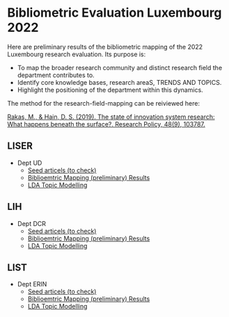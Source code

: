 #  Bibliometric Evaluation Luxembourg 2022

Here are preliminary results of the bibliometric mapping of the 2022 Luxembourg research evaluation. Its purpose is:

* To map the broader research community and distinct research field the department contributes to.
* Identify core knowledge bases, research areaS, TRENDS AND TOPICS.
* Highlight the positioning of the department within this dynamics.

The method for the research-field-mapping can be reiviewed here:

[Rakas, M., & Hain, D. S. (2019). The state of innovation system research: What happens beneath the surface?. Research Policy, 48(9), 103787.](https://doi.org/10.1016/j.respol.2019.04.011)

## LISER

* Dept UD
   * [Seed articels (to check)](https://github.com/daniel-hain/biblio_lux_2022/blob/master/output/seed/scopus_liser_ud_seed.csv)
   * [Biblioemtric Mapping (preliminary) Results](https://daniel-hain.github.io/biblio_lux_2022/output/field_mapping/field_mapping_liser_ud.nb.html)
   * [LDA Topic Modelling](https://daniel-hain.github.io/biblio_lux_2022/output/topic_modelling/LDAviz_liser_ud.rds/index.html#topic=0&lambda=0.4)

## LIH

* Dept DCR
   * [Seed articels (to check)](https://github.com/daniel-hain/biblio_lux_2022/blob/master/output/seed/scopus_lih_dcr_seed.csv)
   * [Biblioemtric Mapping (preliminary) Results](https://daniel-hain.github.io/biblio_lux_2022/output/field_mapping/field_mapping_lih_dcr.nb.html)
   * [LDA Topic Modelling](https://daniel-hain.github.io/biblio_lux_2022/output/topic_modelling/LDAviz_lih_dcr.rds/index.html#topic=0&lambda=0.4)

## LIST

* Dept ERIN
   * [Seed articels (to check)](https://github.com/daniel-hain/biblio_lux_2022/blob/master/output/seed/scopus_list_erin_seed.csv)
   * [Biblioemtric Mapping (preliminary) Results](https://daniel-hain.github.io/biblio_lux_2022/output/field_mapping/field_mapping_list_erin.nb.html)
   * [LDA Topic Modelling](https://daniel-hain.github.io/biblio_lux_2022/output/topic_modelling/LDAviz_list_erin.rds/index.html#topic=0&lambda=0.4)


